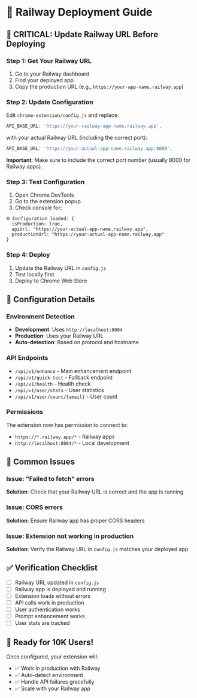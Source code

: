 # 🚀 Railway Deployment Guide

## 🚨 CRITICAL: Update Railway URL Before Deploying

### Step 1: Get Your Railway URL
1. Go to your Railway dashboard
2. Find your deployed app
3. Copy the production URL (e.g., `https://your-app-name.railway.app`)

### Step 2: Update Configuration
Edit `chrome-extension/config.js` and replace:
```javascript
API_BASE_URL: 'https://your-railway-app-name.railway.app',
```
with your actual Railway URL (including the correct port):
```javascript
API_BASE_URL: 'https://your-actual-app-name.railway.app:8000',
```

**Important**: Make sure to include the correct port number (usually 8000 for Railway apps).

### Step 3: Test Configuration
1. Open Chrome DevTools
2. Go to the extension popup
3. Check console for:
```
🌐 Configuration loaded: {
  isProduction: true,
  apiUrl: "https://your-actual-app-name.railway.app",
  productionUrl: "https://your-actual-app-name.railway.app"
}
```

### Step 4: Deploy
1. Update the Railway URL in `config.js`
2. Test locally first
3. Deploy to Chrome Web Store

## 🔧 Configuration Details

### Environment Detection
- **Development**: Uses `http://localhost:8004`
- **Production**: Uses your Railway URL
- **Auto-detection**: Based on protocol and hostname

### API Endpoints
- `/api/v1/enhance` - Main enhancement endpoint
- `/api/v1/quick-test` - Fallback endpoint
- `/api/v1/health` - Health check
- `/api/v1/user/stats` - User statistics
- `/api/v1/user/count/{email}` - User count

### Permissions
The extension now has permission to connect to:
- `https://*.railway.app/*` - Railway apps
- `http://localhost:8004/*` - Local development

## 🚨 Common Issues

### Issue: "Failed to fetch" errors
**Solution**: Check that your Railway URL is correct and the app is running

### Issue: CORS errors
**Solution**: Ensure Railway app has proper CORS headers

### Issue: Extension not working in production
**Solution**: Verify the Railway URL in `config.js` matches your deployed app

## ✅ Verification Checklist

- [ ] Railway URL updated in `config.js`
- [ ] Railway app is deployed and running
- [ ] Extension loads without errors
- [ ] API calls work in production
- [ ] User authentication works
- [ ] Prompt enhancement works
- [ ] User stats are tracked

## 🎯 Ready for 10K Users!

Once configured, your extension will:
- ✅ Work in production with Railway
- ✅ Auto-detect environment
- ✅ Handle API failures gracefully
- ✅ Scale with your Railway app 